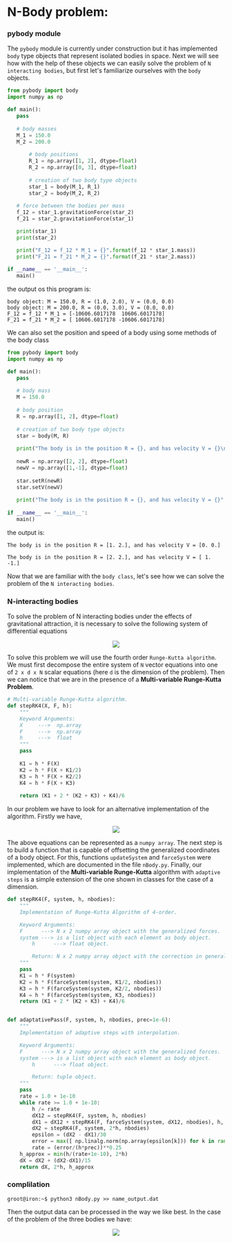 # N-Body problem:
### pybody module
 The ```pybody``` module is currently under construction but it has implemented ```body``` type objects that represent isolated bodies in space. Next we will see how with the help of these objects we can easily solve the problem of ```N interacting bodies```, but first let's familiarize ourselves with the ```body``` objects.
 ```python
 from pybody import body
 import numpy as np
 
 def main():
 	pass
  
 	# body masses
 	M_1 = 150.0
 	M_2 = 200.0
  	
	    # body positions
	    R_1 = np.array([1, 2], dtype=float)
	    R_2 = np.array([0, 3], dtype=float)
  	
	    # creation of two body type objects
	    star_1 = body(M_1, R_1)
	    star_2 = body(M_2, R_2)
  
  	# force between the bodies per mass
  	f_12 = star_1.gravitationForce(star_2)
  	f_21 = star_2.gravitationForce(star_1)

   	print(star_1)
   	print(star_2)

   	print("F_12 = f_12 * M_1 = {}".format(f_12 * star_1.mass))
   	print("F_21 = f_21 * M_2 = {}".format(f_21 * star_2.mass))
  
 if __name__ == '__main__':
	main()
 ```
the output os this program is:
```console
body object: M = 150.0, R = (1.0, 2.0), V = (0.0, 0.0)
body object: M = 200.0, R = (0.0, 3.0), V = (0.0, 0.0)
F_12 = f_12 * M_1 = [-10606.6017178  10606.6017178]
F_21 = f_21 * M_2 = [ 10606.6017178 -10606.6017178]
```
We can also set the position and speed of a body using some methods of the body class
 ```python
 from pybody import body
 import numpy as np
 
 def main():
  	pass
  
  	# body mass
  	M = 150.0
  
  	# body position
  	R = np.array([1, 2], dtype=float)
  
  	# creation of two body type objects
  	star = body(M, R)
  
  	print("The body is in the position R = {}, and has velocity V = {}\n".format(star.rVec, star.vVec))
  
  	newR = np.array([2, 2], dtype=float)
  	newV = np.array([1,-1], dtype=float)
  
  	star.setR(newR)
  	star.setV(newV)
  
  	print("The body is in the position R = {}, and has velocity V = {}".format(star.rVec, star.vVec))
  
 if __name__ == '__main__':
	main()
 ```
the output is:
```console
The body is in the position R = [1. 2.], and has velocity V = [0. 0.]

The body is in the position R = [2. 2.], and has velocity V = [ 1. -1.]
```
Now that we are familiar with the ```body class```, let's see how we can solve the problem of the ```N interacting bodies```.

### N-interacting bodies
To solve the problem of N interacting bodies under the effects of gravitational attraction, it is necessary to solve the following system of differential equations

<p align="center">
  <img src="https://user-images.githubusercontent.com/37045478/79851559-ded6a580-839b-11ea-98fc-a398c7252e19.gif">
</p>

To solve this problem we will use the fourth order ```Runge-Kutta algorithm```. We must first decompose the entire system of ```N``` vector equations into one of ```2 x d x N``` scalar equations (here ```d``` is the dimension of the problem). Then we can notice that we are in the presence of a **Multi-variable Runge-Kutta Problem**.

```python
# Multi-variable Runge-Kutta algorithm.
def stepRK4(X, F, h):
	"""
	Keyword Arguments:
	X     --->  np.array
	F     --->  np.array
	h     --->  float
	"""
	pass
	
	K1 = h * F(X)
	K2 = h * F(X + K1/2)
	K3 = h * F(X + K2/2)
	K4 = h * F(X + K3)
	
	return (K1 + 2 * (K2 + K3) + K4)/6
```
In our problem we have to look for an alternative implementation of the algorithm. Firstly we have,

<p align="center">
  <img src="https://user-images.githubusercontent.com/37045478/79925935-06685500-8412-11ea-99e7-50f86219ce22.gif">
</p>

The above equations can be represented as a ```numpy array```. The next step is to build a function that is capable of offsetting the generalized coordinates of a body object. For this, functions ```updateSystem``` and ```farceSystem``` were implemented, which are documented in the file ```nBody.py```. Finally, our implementation of the **Multi-variable Runge-Kutta** algorithm with ```adaptive steps``` is a simple extension of the one shown in classes for the case of a dimension.
```python
def stepRK4(F, system, h, nbodies):
	"""
	Implementation of Runge-Kutta Algorithm of 4-order.

	Keyword Arguments:
	F      ---> N x 2 numpy array object with the generalized forces.
	system ---> is a list object with each element as body object.
        h      ---> float object.

        Return: N x 2 numpy array object with the correction in generalized coordinates.
	"""
	pass
	K1 = h * F(system)
	K2 = h * F(farceSystem(system, K1/2, nbodies))
	K3 = h * F(farceSystem(system, K2/2, nbodies))
	K4 = h * F(farceSystem(system, K3, nbodies))
	return (K1 + 2 * (K2 + K3) + K4)/6


def adaptativePass(F, system, h, nbodies, prec=1e-6):
	"""
	Implementation of adaptive steps with interpolation.

	Keyword Arguments:
	F      ---> N x 2 numpy array object with the generalized forces.
	system ---> is a list object with each element as body object.
        h      ---> float object.

        Return: tuple object.
	"""
	pass
	rate = 1.0 + 1e-10
	while rate >= 1.0 + 1e-10:
		h /= rate
		dX12 = stepRK4(F, system, h, nbodies)
		dX1 = dX12 + stepRK4(F, farceSystem(system, dX12, nbodies), h, nbodies)
		dX2 = stepRK4(F, system, 2*h, nbodies)
		epsilon = (dX2 - dX1)/30
		error = max([ np.linalg.norm(np.array(epsilon[k])) for k in range(nbodies)])
		rate = (error/(h*prec))**0.25
	h_approx = min(h/(rate+1e-10), 2*h)
	dX = dX2 + (dX2-dX1)/15
	return dX, 2*h, h_approx
```
### complilation
```console
groot@iron:~$ python3 nBody.py >> name_output.dat
```
Then the output data can be processed in the way we like best. In the case of the problem of the three bodies we have:

<p align="center">
  <img src="https://user-images.githubusercontent.com/37045478/79939498-a84d6900-8435-11ea-9d8d-5eee67356e66.gif">
</p>
